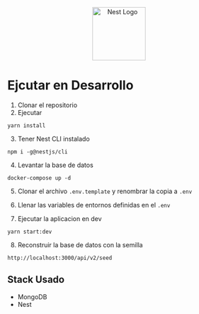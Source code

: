 <p align="center">
  <a href="http://nestjs.com/" target="blank"><img src="https://nestjs.com/img/logo-small.svg" width="120" alt="Nest Logo" /></a>
</p>

# Ejcutar en Desarrollo
1. Clonar el repositorio
2. Ejecutar
```
yarn install
```
3. Tener Nest CLI instalado
```
npm i -g@nestjs/cli
```
4. Levantar la base de datos
```
docker-compose up -d
```
5. Clonar el archivo ```.env.template``` y renombrar la copia a ```.env```

6. Llenar las variables de entornos definidas en el ```.env```

7. Ejecutar la aplicacion en dev
```
yarn start:dev
```
8. Reconstruir la base de datos con la semilla
```
http://localhost:3000/api/v2/seed
```
## Stack Usado
* MongoDB
* Nest